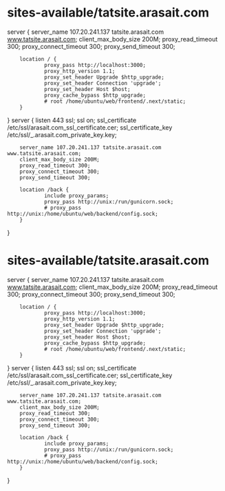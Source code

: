 
# sites-available/tatsite.arasait.com

server {
        server_name 107.20.241.137 tatsite.arasait.com www.tatsite.arasait.com;
        client_max_body_size 200M;
        proxy_read_timeout 300;
        proxy_connect_timeout 300;
        proxy_send_timeout 300;

        location / {
                proxy_pass http://localhost:3000;
                proxy_http_version 1.1;
                proxy_set_header Upgrade $http_upgrade;
                proxy_set_header Connection 'upgrade';
                proxy_set_header Host $host;
                proxy_cache_bypass $http_upgrade;
                # root /home/ubuntu/web/frontend/.next/static;
        }

}
server {
        listen   443 ssl;
        ssl    on;
        ssl_certificate    /etc/ssl/arasait.com_ssl_certificate.cer;
        ssl_certificate_key    /etc/ssl/_.arasait.com_private_key.key;

        server_name 107.20.241.137 tatsite.arasait.com www.tatsite.arasait.com;
        client_max_body_size 200M;
        proxy_read_timeout 300;
        proxy_connect_timeout 300;
        proxy_send_timeout 300;

        location /back {
                include proxy_params;
                proxy_pass http://unix:/run/gunicorn.sock;
                # proxy_pass http://unix:/home/ubuntu/web/backend/config.sock;
        }
}


# sites-available/tatsite.arasait.com

server {
        server_name 107.20.241.137 tatsite.arasait.com www.tatsite.arasait.com;
        client_max_body_size 200M;
        proxy_read_timeout 300;
        proxy_connect_timeout 300;
        proxy_send_timeout 300;

        location / {
                proxy_pass http://localhost:3000;
                proxy_http_version 1.1;
                proxy_set_header Upgrade $http_upgrade;
                proxy_set_header Connection 'upgrade';
                proxy_set_header Host $host;
                proxy_cache_bypass $http_upgrade;
                # root /home/ubuntu/web/frontend/.next/static;
        }

}
server {
listen   443 ssl;
        ssl    on;
        ssl_certificate    /etc/ssl/arasait.com_ssl_certificate.cer;
        ssl_certificate_key    /etc/ssl/_.arasait.com_private_key.key;

        server_name 107.20.241.137 tatsite.arasait.com www.tatsite.arasait.com;
        client_max_body_size 200M;
        proxy_read_timeout 300;
        proxy_connect_timeout 300;
        proxy_send_timeout 300;

        location /back {
                include proxy_params;
                proxy_pass http://unix:/run/gunicorn.sock;
                # proxy_pass http://unix:/home/ubuntu/web/backend/config.sock;
        }
}
